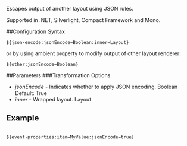 Escapes output of another layout using JSON rules. 

Supported in .NET, Silverlight, Compact Framework and Mono.

##Configuration Syntax
```
${json-encode:jsonEncode=Boolean:inner=Layout}
```

or by using ambient property to modify output of other layout renderer:

```
${other:jsonEncode=Boolean}
```

##Parameters
###Transformation Options
* _jsonEncode_ - Indicates whether to apply JSON encoding. Boolean Default: True
* _inner_ - Wrapped layout. Layout


## Example

```

${event-properties:item=MyValue:jsonEncode=true}
```